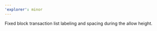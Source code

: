 ```yaml
---
'explorer': minor
---
```


Fixed block transaction list labeling and spacing during the allow height.
